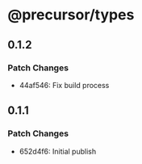 # @precursor/types

## 0.1.2

### Patch Changes

-   44af546: Fix build process

## 0.1.1

### Patch Changes

-   652d4f6: Initial publish
